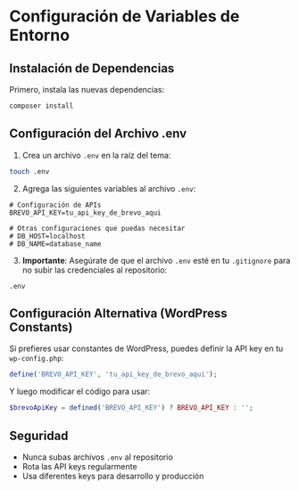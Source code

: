 # Configuración de Variables de Entorno

## Instalación de Dependencias

Primero, instala las nuevas dependencias:

```bash
composer install
```

## Configuración del Archivo .env

1. Crea un archivo `.env` en la raíz del tema:

```bash
touch .env
```

2. Agrega las siguientes variables al archivo `.env`:

```env
# Configuración de APIs
BREVO_API_KEY=tu_api_key_de_brevo_aqui

# Otras configuraciones que puedas necesitar
# DB_HOST=localhost
# DB_NAME=database_name
```

3. **Importante**: Asegúrate de que el archivo `.env` esté en tu `.gitignore` para no subir las credenciales al repositorio:

```gitignore
.env
```

## Configuración Alternativa (WordPress Constants)

Si prefieres usar constantes de WordPress, puedes definir la API key en tu `wp-config.php`:

```php
define('BREVO_API_KEY', 'tu_api_key_de_brevo_aqui');
```

Y luego modificar el código para usar:

```php
$brevoApiKey = defined('BREVO_API_KEY') ? BREVO_API_KEY : '';
```

## Seguridad

- Nunca subas archivos `.env` al repositorio
- Rota las API keys regularmente
- Usa diferentes keys para desarrollo y producción
